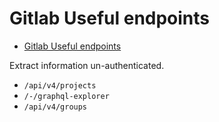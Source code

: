 # Gitlab Useful endpoints
- [Gitlab Useful endpoints](#gitlab-useful-endpoints)

Extract information un-authenticated.

* `/api/v4/projects`
* `/-/graphql-explorer`
* `/api/v4/groups`